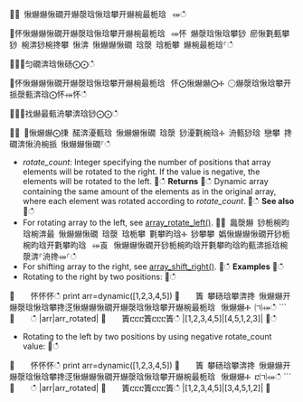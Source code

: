਍⌀ 愀爀爀愀礀开爀漀琀愀琀攀开爀椀最栀琀⠀⤀ഀഀ
਍怀愀爀爀愀礀开爀漀琀愀琀攀开爀椀最栀琀⠀⤀怀 爀漀琀愀琀攀猀 瘀愀氀甀攀猀 椀渀猀椀搀攀 愀渀 愀爀爀愀礀 琀漀 琀栀攀 爀椀最栀琀⸀ഀഀ
਍⨀⨀匀礀渀琀愀砀⨀⨀ഀഀ
਍怀愀爀爀愀礀开爀漀琀愀琀攀开爀椀最栀琀⠀怀⨀愀爀爀⨀Ⰰ ⨀爀漀琀愀琀攀开挀漀甀渀琀⨀怀⤀怀ഀഀ
਍⨀⨀䄀爀最甀洀攀渀琀猀⨀⨀ഀഀ
਍⨀ ⨀愀爀爀⨀㨀 䤀渀瀀甀琀 愀爀爀愀礀 琀漀 猀瀀氀椀琀Ⰰ 洀甀猀琀 戀攀 搀礀渀愀洀椀挀 愀爀爀愀礀⸀ഀഀ
* *rotate_count*: Integer specifying the number of positions that array elements will be rotated to the right. If the value is negative, the elements will be rotated to the left.਍ഀഀ
**Returns**਍ഀഀ
Dynamic array containing the same amount of the elements as in the original array, where each element was rotated according to *rotate_count*.਍ഀഀ
**See also**਍ഀഀ
* For rotating array to the left, see [array_rotate_left()](array_rotate_leftfunction.md).਍⨀ 䘀漀爀 猀栀椀昀琀椀渀最 愀爀爀愀礀 琀漀 琀栀攀 氀攀昀琀Ⰰ 猀攀攀 嬀愀爀爀愀礀开猀栀椀昀琀开氀攀昀琀⠀⤀崀⠀愀爀爀愀礀开猀栀椀昀琀开氀攀昀琀昀甀渀挀琀椀漀渀⸀洀搀⤀⸀ഀഀ
* For shifting array to the right, see [array_shift_right()](array_shift_rightfunction.md).਍ഀഀ
**Examples**਍ഀഀ
* Rotating to the right by two positions:਍ഀഀ
    <!-- csl: https://help.kusto.windows.net:443/Samples -->਍    怀怀怀ഀഀ
    print arr=dynamic([1,2,3,4,5]) ਍    簀 攀砀琀攀渀搀 愀爀爀开爀漀琀愀琀攀搀㴀愀爀爀愀礀开爀漀琀愀琀攀开爀椀最栀琀⠀愀爀爀Ⰰ ㈀⤀ഀഀ
    ```਍    ഀഀ
    |arr|arr_rotated|਍    簀ⴀⴀⴀ簀ⴀⴀⴀ簀ഀഀ
    |[1,2,3,4,5]|[4,5,1,2,3]|਍ഀഀ
* Rotating to the left by two positions by using negative rotate_count value:਍ഀഀ
    <!-- csl: https://help.kusto.windows.net:443/Samples -->਍    怀怀怀ഀഀ
    print arr=dynamic([1,2,3,4,5]) ਍    簀 攀砀琀攀渀搀 愀爀爀开爀漀琀愀琀攀搀㴀愀爀爀愀礀开爀漀琀愀琀攀开爀椀最栀琀⠀愀爀爀Ⰰ ⴀ㈀⤀ഀഀ
    ```਍    ഀഀ
    |arr|arr_rotated|਍    簀ⴀⴀⴀ簀ⴀⴀⴀ簀ഀഀ
    |[1,2,3,4,5]|[3,4,5,1,2]|਍
